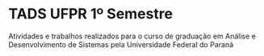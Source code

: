 # TADS UFPR 1º Semestre
Atividades e trabalhos realizados para o curso de graduação em Análise e Desenvolvimento de Sistemas pela Universidade Federal do Paraná
